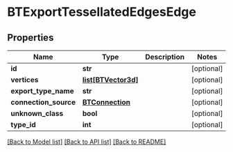 # BTExportTessellatedEdgesEdge

## Properties
Name | Type | Description | Notes
------------ | ------------- | ------------- | -------------
**id** | **str** |  | [optional] 
**vertices** | [**list[BTVector3d]**](BTVector3d.md) |  | [optional] 
**export_type_name** | **str** |  | [optional] 
**connection_source** | [**BTConnection**](BTConnection.md) |  | [optional] 
**unknown_class** | **bool** |  | [optional] 
**type_id** | **int** |  | [optional] 

[[Back to Model list]](../README.md#documentation-for-models) [[Back to API list]](../README.md#documentation-for-api-endpoints) [[Back to README]](../README.md)


